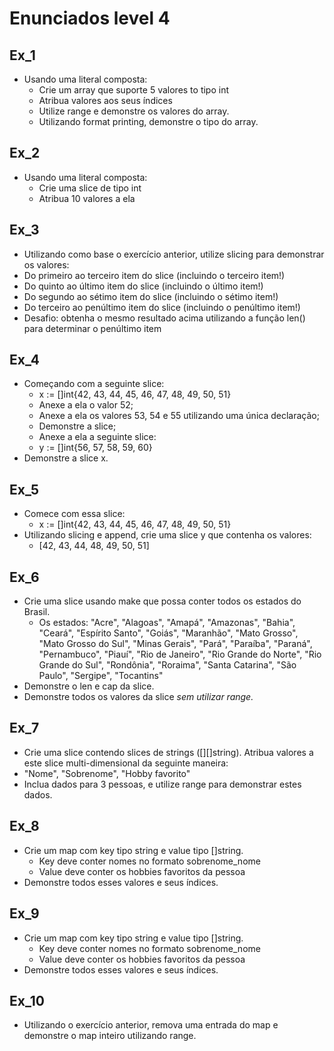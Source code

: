 # Enunciados level 4

## Ex_1

- Usando uma literal composta:
  - Crie um array que suporte 5 valores to tipo int
  - Atribua valores aos seus índices
  - Utilize range e demonstre os valores do array.
  - Utilizando format printing, demonstre o tipo do array.

## Ex_2

- Usando uma literal composta:
  - Crie uma slice de tipo int
  - Atribua 10 valores a ela

## Ex_3

- Utilizando como base o exercício anterior, utilize slicing para demonstrar os valores:
- Do primeiro ao terceiro item do slice (incluindo o terceiro item!)
- Do quinto ao último item do slice (incluindo o último item!)
- Do segundo ao sétimo item do slice (incluindo o sétimo item!)
- Do terceiro ao penúltimo item do slice (incluindo o penúltimo item!)
- Desafio: obtenha o mesmo resultado acima utilizando a função len() para determinar o penúltimo item

## Ex_4

- Começando com a seguinte slice:
  - x := []int{42, 43, 44, 45, 46, 47, 48, 49, 50, 51}
  - Anexe a ela o valor 52;
  - Anexe a ela os valores 53, 54 e 55 utilizando uma única declaração;
  - Demonstre a slice;
  - Anexe a ela a seguinte slice:
  - y := []int{56, 57, 58, 59, 60}
- Demonstre a slice x.

## Ex_5

- Comece com essa slice:
  - x := []int{42, 43, 44, 45, 46, 47, 48, 49, 50, 51}
- Utilizando slicing e append, crie uma slice y que contenha os valores:
  - [42, 43, 44, 48, 49, 50, 51]

## Ex_6

- Crie uma slice usando make que possa conter todos os estados do Brasil.
  - Os estados: "Acre", "Alagoas", "Amapá", "Amazonas", "Bahia", "Ceará", "Espírito Santo", "Goiás", "Maranhão", "Mato Grosso", "Mato Grosso do Sul", "Minas Gerais", "Pará", "Paraíba", "Paraná", "Pernambuco", "Piauí", "Rio de Janeiro", "Rio Grande do Norte", "Rio Grande do Sul", "Rondônia", "Roraima", "Santa Catarina", "São Paulo", "Sergipe", "Tocantins"
- Demonstre o len e cap da slice.
- Demonstre todos os valores da slice *sem utilizar range.*

## Ex_7

- Crie uma slice contendo slices de strings ([][]string). Atribua valores a este slice multi-dimensional da seguinte maneira:
- "Nome", "Sobrenome", "Hobby favorito"
- Inclua dados para 3 pessoas, e utilize range para demonstrar estes dados.

## Ex_8

- Crie um map com key tipo string e value tipo []string.
  - Key deve conter nomes no formato sobrenome_nome
  - Value deve conter os hobbies favoritos da pessoa
- Demonstre todos esses valores e seus índices.

## Ex_9

- Crie um map com key tipo string e value tipo []string.
  - Key deve conter nomes no formato sobrenome_nome
  - Value deve conter os hobbies favoritos da pessoa
- Demonstre todos esses valores e seus índices.

## Ex_10

- Utilizando o exercício anterior, remova uma entrada do map e demonstre o map inteiro utilizando range.
